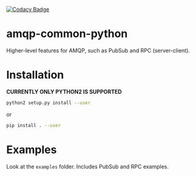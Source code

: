 [![Codacy Badge](https://api.codacy.com/project/badge/Grade/d0a18bbcbc964af0871f55608a3b5b20)](https://www.codacy.com?utm_source=github.com&amp;utm_medium=referral&amp;utm_content=robotics-4-all/amqp-common-python&amp;utm_campaign=Badge_Grade)

# amqp-common-python
Higher-level features for AMQP, such as PubSub and RPC (server-client).

# Installation

**CURRENTLY ONLY PYTHON2 IS SUPPORTED**

```bash
python2 setup.py install --user
```

or

```bash
pip install . --user
```

# Examples

Look at the `examples` folder. Includes PubSub and RPC examples.
